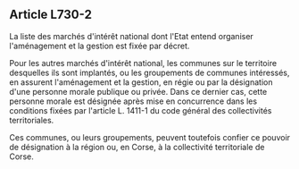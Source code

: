 Article L730-2
----
La liste des marchés d'intérêt national dont l'Etat entend organiser
l'aménagement et la gestion est fixée par décret.

Pour les autres marchés d'intérêt national, les communes sur le territoire
desquelles ils sont implantés, ou les groupements de communes intéressés, en
assurent l'aménagement et la gestion, en régie ou par la désignation d'une
personne morale publique ou privée. Dans ce dernier cas, cette personne morale
est désignée après mise en concurrence dans les conditions fixées par l'article
L. 1411-1 du code général des collectivités territoriales.

Ces communes, ou leurs groupements, peuvent toutefois confier ce pouvoir de
désignation à la région ou, en Corse, à la collectivité territoriale de Corse.
